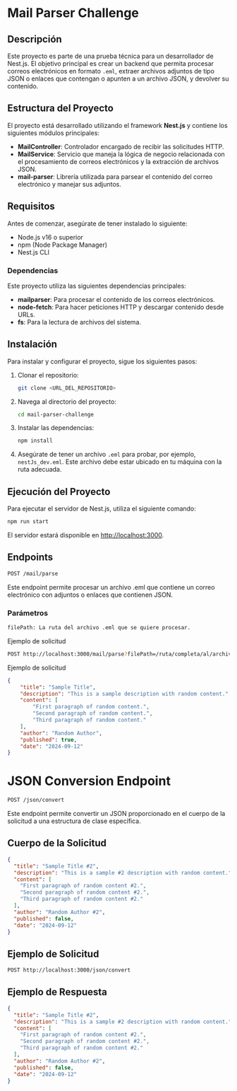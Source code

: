 # Mail Parser Challenge

## Descripción

Este proyecto es parte de una prueba técnica para un desarrollador de Nest.js. El objetivo principal es crear un backend que permita procesar correos electrónicos en formato `.eml`, extraer archivos adjuntos de tipo JSON o enlaces que contengan o apunten a un archivo JSON, y devolver su contenido.

## Estructura del Proyecto

El proyecto está desarrollado utilizando el framework **Nest.js** y contiene los siguientes módulos principales:

- **MailController**: Controlador encargado de recibir las solicitudes HTTP.
- **MailService**: Servicio que maneja la lógica de negocio relacionada con el procesamiento de correos electrónicos y la extracción de archivos JSON.
- **mail-parser**: Librería utilizada para parsear el contenido del correo electrónico y manejar sus adjuntos.

## Requisitos

Antes de comenzar, asegúrate de tener instalado lo siguiente:

- Node.js v16 o superior
- npm (Node Package Manager)
- Nest.js CLI

### Dependencias

Este proyecto utiliza las siguientes dependencias principales:

- **mailparser**: Para procesar el contenido de los correos electrónicos.
- **node-fetch**: Para hacer peticiones HTTP y descargar contenido desde URLs.
- **fs**: Para la lectura de archivos del sistema.

## Instalación

Para instalar y configurar el proyecto, sigue los siguientes pasos:

1. Clonar el repositorio:

    ```bash
    git clone <URL_DEL_REPOSITORIO>
    ```

2. Navega al directorio del proyecto:

    ```bash
    cd mail-parser-challenge
    ```

3. Instalar las dependencias:

    ```bash
    npm install
    ```

4. Asegúrate de tener un archivo `.eml` para probar, por ejemplo, `nestJs_dev.eml`. Este archivo debe estar ubicado en tu máquina con la ruta adecuada.

## Ejecución del Proyecto

Para ejecutar el servidor de Nest.js, utiliza el siguiente comando:

```bash
npm run start
```

El servidor estará disponible en <http://localhost:3000>.

## Endpoints

``` bash
POST /mail/parse
```

Este endpoint permite procesar un archivo .eml que contiene un correo electrónico con adjuntos o enlaces que contienen JSON.

### Parámetros

```bash
filePath: La ruta del archivo .eml que se quiere procesar.
```

Ejemplo de solicitud

```bash
POST http://localhost:3000/mail/parse?filePath=/ruta/completa/al/archivo/nestJs_dev.eml
```

Ejemplo de solicitud

```json
{
    "title": "Sample Title",
    "description": "This is a sample description with random content.",
    "content": [
        "First paragraph of random content.",
        "Second paragraph of random content.",
        "Third paragraph of random content."
    ],
    "author": "Random Author",
    "published": true,
    "date": "2024-09-12"
}
```

# JSON Conversion Endpoint

```bash
POST /json/convert
```

Este endpoint permite convertir un JSON proporcionado en el cuerpo de la solicitud a una estructura de clase específica.

## Cuerpo de la Solicitud

```json
{
  "title": "Sample Title #2",
  "description": "This is a sample #2 description with random content.",
  "content": [
    "First paragraph of random content #2.",
    "Second paragraph of random content #2.",
    "Third paragraph of random content #2."
  ],
  "author": "Random Author #2",
  "published": false,
  "date": "2024-09-12"
}
```

## Ejemplo de Solicitud

```bash
POST http://localhost:3000/json/convert
```

## Ejemplo de Respuesta

```json
{
  "title": "Sample Title #2",
  "description": "This is a sample #2 description with random content.",
  "content": [
    "First paragraph of random content #2.",
    "Second paragraph of random content #2.",
    "Third paragraph of random content #2."
  ],
  "author": "Random Author #2",
  "published": false,
  "date": "2024-09-12"
}
```

